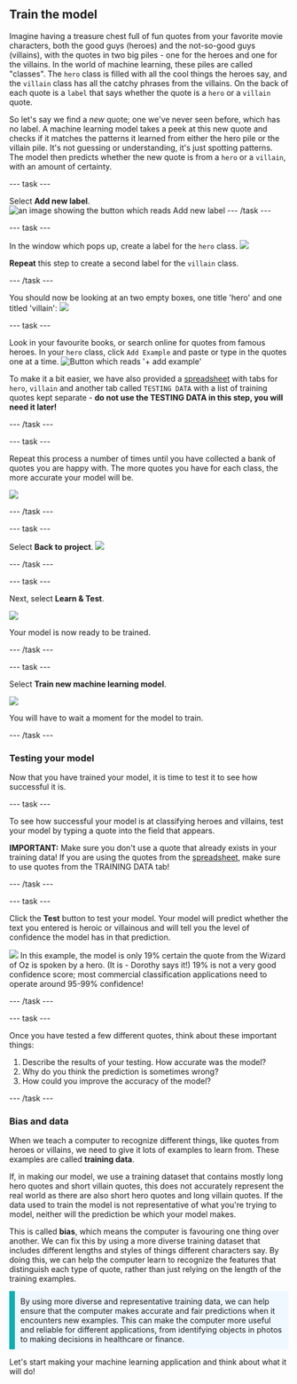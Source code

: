 
## Train the model

Imagine having a treasure chest full of fun quotes from your favorite movie characters, both the good guys (heroes) and the not-so-good guys (villains), with the quotes in two big piles - one for the heroes and one for the villains. In the world of machine learning, these piles are called "classes". The `hero` class is filled with all the cool things the heroes say, and the `villain` class has all the catchy phrases from the villains. On the back of each quote is a `label` that says whether the quote is a `hero` or a `villain` quote. 

So let's say we find a *new* quote; one we've never seen before, which has no label. A machine learning model takes a peek at this new quote and checks if it matches the patterns it learned from either the hero pile or the villain pile. It's not guessing or understanding, it's just spotting patterns. The model then predicts whether the new quote is from a `hero` or a `villain`, with an amount of certainty.

--- task ---

Select **Add new label**. 
![an image showing the button which reads Add new label](images/add_new_label.png)
--- /task ---

--- task ---

In the window which pops up, create a label for the `hero` class.
![](images/add_hero.png)

**Repeat** this step to create a second label for the `villain` class.

--- /task ---

You should now be looking at an two empty boxes, one title 'hero' and one titled 'villain':
![](images/text_model.png)

--- task ---

Look in your favourite books, or search online for quotes from famous heroes. In your `hero` class, click `Add Example` and paste or type in the quotes one at a time. 
![Button which reads '+ add example'](images/add_example.png)

To make it a bit easier, we have also provided a [spreadsheet](https://docs.google.com/spreadsheets/d/1Ge1xmn6gPoQhs78Rh5CQKVKYwNRW_9yOdhehtsKEFwo/edit?usp=sharing) with tabs for `hero`, `villain` and another tab called `TESTING DATA` with a list of training quotes kept separate - **do not use the TESTING DATA in this step, you will need it later!**

--- /task ---

--- task ---

Repeat this process a number of times until you have collected a bank of quotes you are happy with. The more quotes you have for each class, the more accurate your model will be.

![](images/villain_class.png)

--- /task ---

--- task ---

Select **Back to project**.
![](images/back_to_project.png)

--- /task ---

--- task ---

Next, select **Learn & Test**.

![](images/learn_test.png)


Your model is now ready to be trained. 

--- /task ---

--- task ---

Select **Train new machine learning model**.

![](images/train_new.png)

You will have to wait a moment for the model to train.

--- /task ---

### Testing your model

Now that you have trained your model, it is time to test it to see how successful it is.  

--- task ---

To see how successful your model is at classifying heroes and villains, test your model by typing a quote into the field that appears.

**IMPORTANT:** Make sure you don't use a quote that already exists in your training data! If you are using the quotes from the [spreadsheet](https://docs.google.com/spreadsheets/d/1Ge1xmn6gPoQhs78Rh5CQKVKYwNRW_9yOdhehtsKEFwo/edit?usp=sharing), make sure to use quotes from the TRAINING DATA tab! 

--- /task ---

--- task ---

Click the **Test** button to test your model. Your model will predict whether the text you entered is heroic or villainous and will tell you the level of confidence the model has in that prediction.

![](images/test_text.png)
In this example, the model is only 19% certain the quote from the Wizard of Oz is spoken by a hero. (It is - Dorothy says it!) 19% is not a very good confidence score; most commercial classification applications need to operate around 95-99% confidence!

--- /task ---

--- task ---

Once you have tested a few different quotes, think about these important things:

1. Describe the results of your testing. How accurate was the model? 
2. Why do you think the prediction is sometimes  wrong?
3. How could you improve the accuracy of the model?

--- /task ---

### Bias and data

When we teach a computer to recognize different things, like quotes from heroes or villains, we need to give it lots of examples to learn from. These examples are called **training data**.

If, in making our model, we use a training dataset that contains mostly long hero quotes and short villain quotes, this does not accurately represent the real world as there are also short hero quotes and long villain quotes. If the data used to train the model is not representative of what you're trying to model, neither will the prediction be which your model makes.

This is called **bias**, which means the computer is favouring one thing over another. We can fix this by using a more diverse training dataset that includes different lengths and styles of things different characters say. By doing this, we can help the computer learn to recognize the features that distinguish each type of quote, rather than just relying on the length of the training examples.

<p style='border-left: solid; border-width:10px; border-color: #0faeb0; background-color: aliceblue; padding: 10px;'>
By using more diverse and representative training data, we can help ensure that the computer makes accurate and fair predictions when it encounters new examples. This can make the computer more useful and reliable for different applications, from identifying objects in photos to making decisions in healthcare or finance.
</p>

Let's start making your machine learning application and think about what it will do!
